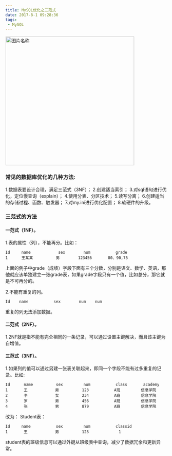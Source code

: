 ```yaml
---
title: MySQL优化之三范式
date: 2017-8-1 09:28:36
tags:
 - MySQL
---
```


<img src="http://otbcgjn6c.bkt.clouddn.com/diary-29.jpg"  width = "400" alt="图片名称" align=center style="border:1px solid  #F6F6F6"/>


### 常见的数据库优化的几种方法:
1.数据表要设计合理，满足三范式（3NF）；
2.创建适当索引；
3.对sql语句进行优化，定位慢查询（explain）；
4.使用分表、分区技术；
5.读写分离；
6.创建适当的存储过程、函数、触发器；
7.对my.ini进行优化配置；
8.软硬件的升级。
### 三范式的方法

#### 一范式（1NF）。
1.表的属性（列），不能再分。比如：
```
Id     name            sex        num           grade
1      王某某          男        123456       80、90,75

```
上面的例子中grade（成绩）字段下面有三个分数，分别是语文、数学、英语，那他就应该单独建立一张grade表，如果grade字段只有一个值，比如总分，那它就是不可再分的。

2.不能有重复的列。

```
Id    name           sex        num    num

```
重复的列无法添加数据。

#### 二范式（2NF）。

 1.2NF就是指不能有完全相同的一条记录，可以通过设置主键解决，而且该主键为自增值。

#### 三范式（3NF）。
1.如果列的值可以通过另建一张表关联起来，即同一个字段不能有过多重复的记录。比如:

```
Id      name          sex         num           class       academy
1       王            男          123           A班         信息学院
2       李            女          234           A班         信息学院
3       罗            男          456           A班         信息学院
4       张            男          879           A班         信息学院

```
改为：
Student表：
```
Id     name           sex         num           classid
1       王            男          123             1

```

student表的班级信息可以通过外键从班级表中查询，减少了数据冗余和更新异常。
